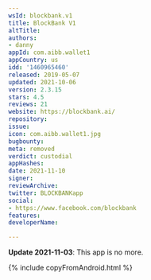 ```yaml
---
wsId: blockbank.v1
title: BlockBank V1
altTitle: 
authors:
- danny
appId: com.aibb.wallet1
appCountry: us
idd: '1460965460'
released: 2019-05-07
updated: 2021-10-06
version: 2.3.15
stars: 4.5
reviews: 21
website: https://blockbank.ai/
repository: 
issue: 
icon: com.aibb.wallet1.jpg
bugbounty: 
meta: removed
verdict: custodial
appHashes: 
date: 2021-11-10
signer: 
reviewArchive: 
twitter: BLOCKBANKapp
social:
- https://www.facebook.com/blockbank
features: 
developerName: 

---
```


**Update 2021-11-03**: This app is no more.

{% include copyFromAndroid.html %}
